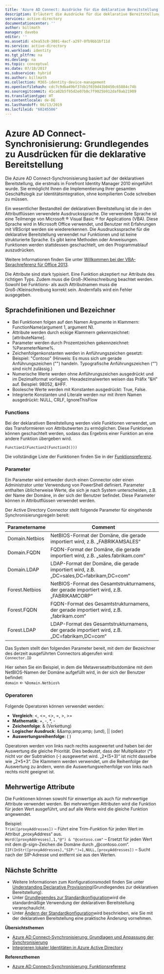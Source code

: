 ```yaml
---
title: 'Azure AD Connect: Ausdrücke für die deklarative Bereitstellung | Microsoft-Dokumentation'
description: Erläutert die Ausdrücke für die deklarative Bereitstellung.
services: active-directory
documentationcenter: ''
author: billmath
manager: daveba
editor: ''
ms.assetid: e3ea53c8-3801-4acf-a297-0fb9bb1bf11d
ms.service: active-directory
ms.workload: identity
ms.tgt_pltfrm: na
ms.devlang: na
ms.topic: conceptual
ms.date: 07/18/2017
ms.subservice: hybrid
ms.author: billmath
ms.collection: M365-identity-device-management
ms.openlocfilehash: cdc7c9dba49bf37db1f039d43b0450c65884c74b
ms.sourcegitcommit: 41ca82b5f95d2e07b0c7f9025b912daf0ab21909
ms.translationtype: HT
ms.contentlocale: de-DE
ms.lasthandoff: 06/13/2019
ms.locfileid: "60245506"
---
```

# <a name="azure-ad-connect-sync-understanding-declarative-provisioning-expressions"></a>Azure AD Connect-Synchronisierung: Grundlegendes zu Ausdrücken für die deklarative Bereitstellung
Die Azure AD Connect-Synchronisierung basiert auf der deklarativen Bereitstellung, die erstmals in Forefront Identity Manager 2010 eingeführt wurde. Sie ermöglicht Ihnen die Implementierung Ihrer gesamten Geschäftslogik zur Identitätsintegration, ohne kompilierten Code schreiben zu müssen.

Ein wesentlicher Bestandteil der deklarativen Bereitstellung ist die in den Attributflüssen verwendete Ausdruckssprache. Die verwendete Sprache ist eine Teilmenge von Microsoft ® Visual Basic ® for Applications (VBA). Diese Sprache wird in Microsoft Office verwendet, und Benutzer mit Erfahrungen mit VBScript werden sie wiedererkennen. Die Ausdruckssprache für die deklarative Bereitstellung verwendet nur Funktionen und ist keine strukturierte Sprache. Es gibt keine Methoden oder Anweisungen. Funktionen werden stattdessen geschachtelt, um den Programmablauf auszudrücken.

Weitere Informationen finden Sie unter [Willkommen bei der VBA-Sprachreferenz für Office 2013](https://msdn.microsoft.com/library/gg264383.aspx).

Die Attribute sind stark typisiert. Eine Funktion akzeptiert nur Attribute des richtigen Typs. Zudem muss die Groß-/Kleinschreibung beachtet werden. Sowohl bei Funktions- als auch Attributnamen muss die Groß-/Kleinschreibung korrekt sein. Andernfalls wird ein Fehler ausgegeben.

## <a name="language-definitions-and-identifiers"></a>Sprachdefinitionen und Bezeichner
* Bei Funktionen folgen auf den Namen Argumente in Klammern: FunctionName(argument 1, argument N).
* Attribute werden durch eckige Klammern gekennzeichnet: [attributeName].
* Parameter werden durch Prozentzeichen gekennzeichnet: %ParameterName%.
* Zeichenfolgenkonstanten werden in Anführungszeichen gesetzt: Beispiel: "Contoso" (Hinweis: Es muss sich um gerade Anführungszeichen ("") handeln. Typografische Anführungszeichen (“”) sind nicht zulässig.)
* Numerische Werte werden ohne Anführungszeichen ausgedrückt und im Dezimalformat vorliegen. Hexadezimalwerten weisen das Präfix "&H" auf. Beispiel: 98052, &HFF.
* Boolesche Werte werden mit Konstanten ausgedrückt: True, False.
* Integrierte Konstanten und Literale werden nur mit ihrem Namen ausgedrückt: NULL, CRLF, IgnoreThisFlow

### <a name="functions"></a>Functions
Bei der deklarativen Bereitstellung werden viele Funktionen verwendet, um das Transformieren von Attributwerten zu ermöglichen. Diese Funktionen können geschachtelt werden, sodass das Ergebnis einer Funktion an eine andere Funktion übergeben wird.

`Function1(Function2(Function3()))`

Die vollständige Liste der Funktionen finden Sie in der [Funktionsreferenz](reference-connect-sync-functions-reference.md).

### <a name="parameters"></a>Parameter
Ein Parameter wird entweder durch einen Connector oder einen Administrator unter Verwendung von PowerShell definiert. Parameter enthalten üblicherweise Werte, die sich je nach System unterscheiden, z.B. der Name der Domäne, in der sich der Benutzer befindet. Diese Parameter können in Attributflüssen verwendet werden.

Der Active Directory Connector stellt folgende Parameter für eingehende Synchronisierungsregeln bereit:

| Parametername | Comment |
| --- | --- |
| Domain.Netbios |NetBIOS-Format der Domäne, die gerade importiert wird, z.B. „FABRIKAMSALES“ |
| Domain.FQDN |FQDN-Format der Domäne, die gerade importiert wird, z.B. „sales.fabrikam.com“ |
| Domain.LDAP |LDAP-Format der Domäne, die gerade importiert wird, z.B. „DC=sales,DC=fabrikam,DC=com“ |
| Forest.Netbios |NetBIOS-Format des Gesamtstrukturnamens, der gerade importiert wird, z.B. „FABRIKAMCORP“ |
| Forest.FQDN |FQDN-Format des Gesamtstrukturnamens, der gerade importiert wird, z.B. „fabrikam.com“ |
| Forest.LDAP |LDAP-Format des Gesamtstrukturnamens, der gerade importiert wird, z.B. „DC=fabrikam,DC=com“ |

Das System stellt den folgenden Parameter bereit, mit dem der Bezeichner des derzeit ausgeführten Connectors abgerufen wird:  
`Connector.ID`

Hier sehen Sie ein Beispiel, in dem die Metaverseattributdomäne mit dem NetBIOS-Namen der Domäne aufgefüllt wird, in der sich der Benutzer befindet:  
`domain` <- `%Domain.Netbios%`

### <a name="operators"></a>Operatoren
Folgende Operatoren können verwendet werden:

* **Vergleich**: &lt;, &lt;=, &lt;&gt;, =, &gt;, &gt;=
* **Mathematik**: +, -, \*, -
* **Zeichenfolge**: &amp; (Verkettung)
* **Logischer Ausdruck**: &&amp;amp;amp;amp; (und), || (oder)
* **Auswertungsreihenfolge**: ( )

Operatoren werden von links nach rechts ausgewertet und haben bei der Auswertung die gleiche Priorität. Dies bedeutet, dass der Multiplikator (\*) nicht vor der Subtraktion (-) ausgewertet wird. „2\*(5+3)“ ist nicht dasselbe wie „2\*5+3“. Die Klammern werden verwendet, um die Reihenfolge der Auswertung zu ändern, wenn die Auswertungsreihenfolge von links nach rechts nicht geeignet ist.

## <a name="multi-valued-attributes"></a>Mehrwertige Attribute
Die Funktionen können sowohl für einwertige als auch für mehrwertige Attribute verwendet werden. Bei mehrwertigen Attributen wird die Funktion für jeden Wert ausgeführt, und auf alle Werte wird die gleiche Funktion angewendet.

Beispiel:  
`Trim([proxyAddresses])` – Führt eine Trim-Funktion für jeden Wert im Attribut „proxyAddress“ aus.  
`Word([proxyAddresses],1,"@") & "@contoso.com"` – Ersetzt für jeden Wert mit dem @-sign-Zeichen die Domäne durch „@contoso.com“.  
`IIF(InStr([proxyAddresses],"SIP:")=1,NULL,[proxyAddresses])` – Sucht nach der SIP-Adresse und entfernt sie aus den Werten.

## <a name="next-steps"></a>Nächste Schritte
* Weitere Informationen zum Konfigurationsmodell finden Sie unter [Understanding Declarative Provisioning](concept-azure-ad-connect-sync-declarative-provisioning.md)(Grundlegendes zur deklarativen Bereitstellung).
* Unter [Grundlegendes zur Standardkonfiguration](concept-azure-ad-connect-sync-default-configuration.md)wird die standardmäßige Verwendung der deklarativen Bereitstellung veranschaulicht.
* Unter [Ändern der Standardkonfiguration](how-to-connect-sync-change-the-configuration.md)wird beschrieben, wie Sie mit der deklarativen Bereitstellung eine praktische Änderung vornehmen.

**Übersichtsthemen**

* [Azure AD Connect-Synchronisierung: Grundlagen und Anpassung der Synchronisierung](how-to-connect-sync-whatis.md)
* [Integrieren lokaler Identitäten in Azure Active Directory](whatis-hybrid-identity.md)

**Referenzthemen**

* [Azure AD Connect-Synchronisierung: Funktionsreferenz](reference-connect-sync-functions-reference.md)

